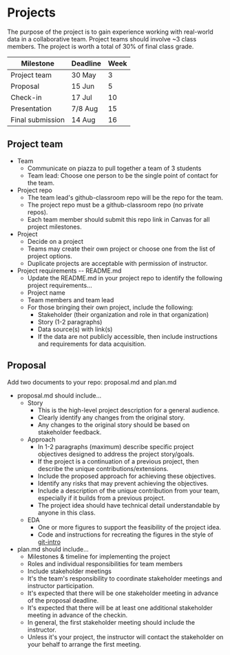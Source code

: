 
# Projects

The purpose of the project is to gain experience working with real-world data in a collaborative team.
Project teams should involve ~3 class members.
The project is worth a total of 30% of final class grade.

| Milestone                 | Deadline  | Week |
| ---                       | ---       | ---  |
| Project team              | 30 May    | 3    |
| Proposal                  | 15 Jun    | 5    |
| Check-in                  | 17 Jul    | 10   |
| Presentation              | 7/8 Aug | 15   |
| Final submission          | 14 Aug    | 16   |

## Project team

* Team
  * Communicate on piazza to pull together a team of 3 students
  * Team lead: Choose one person to be the single point of contact for the team.
* Project repo
  * The team lead's github-classroom repo will be the repo for the team.
  * The project repo must be a github-classroom repo (no private repos).
  * Each team member should submit this repo link in Canvas for all project milestones.
* Project
  * Decide on a project
  * Teams may create their own project or choose one from the list of project options.
  * Duplicate projects are acceptable with permission of instructor.
* Project requirements -- README.md
  * Update the README.md in your project repo to identify the following project requirements...
  * Project name
  * Team members and team lead
  * For those bringing their own project, include the following:
    * Stakeholder (their organization and role in that organization)
    * Story (1-2 paragraphs)
    * Data source(s) with link(s)
    * If the data are not publicly accessible, then include instructions and requirements for data acquisition.

## Proposal

Add two documents to your repo: proposal.md and plan.md

* proposal.md should include...
  * Story
    * This is the high-level project description for a general audience.
    * Clearly identify any changes from the original story.
    * Any changes to the original story should be based on stakeholder feedback.
  * Approach
    * In 1-2 paragraphs (maximum) describe specific project objectives designed to address the project story/goals.
    * If the project is a continuation of a previous project, then describe the unique contributions/extensions.
    * Include the proposed approach for achieving these objectives.
    * Identify any risks that may prevent achieving the objectives.
    * Include a description of the unique contribution from your team, especially if it builds from a previous project.
    * The project idea should have technical detail understandable by anyone in this class.
  * EDA
    * One or more figures to support the feasibility of the project idea.
    * Code and instructions for recreating the figures in the style of [git-intro](https://github.com/ds5110/git-intro)
* plan.md should include...
  * Milestones & timeline for implementing the project
  * Roles and individual responsibilities for team members
  * Include stakeholder meetings
  * It's the team's responsibility to coordinate stakeholder meetings and instructor participation.
  * It's expected that there will be one stakeholder meeting in advance of the proposal deadline.
  * It's expected that there will be at least one additional stakeholder meeting in advance of the checkin.
  * In general, the first stakeholder meeting should include the instructor.
  * Unless it's your project, the instructor will contact the stakeholder on your behalf to arrange the first meeting.

